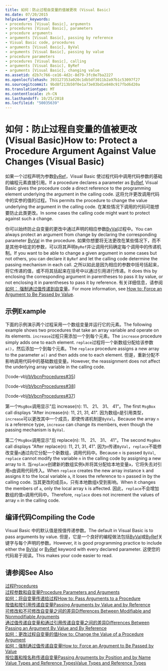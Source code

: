 ```yaml
---
title: 如何：防止过程自变量的值被更改 (Visual Basic)
ms.date: 07/20/2015
helpviewer_keywords:
- procedures [Visual Basic], arguments
- procedures [Visual Basic], parameters
- procedure arguments
- arguments [Visual Basic], passing by reference
- Visual Basic code, procedures
- arguments [Visual Basic], ByVal
- arguments [Visual Basic], passing by value
- procedure parameters
- procedures [Visual Basic], calling
- arguments [Visual Basic], ByRef
- arguments [Visual Basic], changing value
ms.assetid: d2b7c766-ce16-4d2c-8d79-3fc0e7ba2227
ms.openlocfilehash: 393127353a020c1db5df3011b2a97b1c53097f27
ms.sourcegitcommit: 9bd8f213b50f0e1a73e03bd1e840c917fbd6d20a
ms.translationtype: MT
ms.contentlocale: zh-CN
ms.lasthandoff: 10/25/2018
ms.locfileid: "50035639"
---
```

# <a name="how-to-protect-a-procedure-argument-against-value-changes-visual-basic"></a><span data-ttu-id="a69fb-102">如何：防止过程自变量的值被更改 (Visual Basic)</span><span class="sxs-lookup"><span data-stu-id="a69fb-102">How to: Protect a Procedure Argument Against Value Changes (Visual Basic)</span></span>
<span data-ttu-id="a69fb-103">如果一个过程声明为参数[ByRef](../../../../visual-basic/language-reference/modifiers/byref.md)，Visual Basic 使过程代码中调用代码参数的基础的编程元素直接引用。</span><span class="sxs-lookup"><span data-stu-id="a69fb-103">If a procedure declares a parameter as [ByRef](../../../../visual-basic/language-reference/modifiers/byref.md), Visual Basic gives the procedure code a direct reference to the programming element underlying the argument in the calling code.</span></span> <span data-ttu-id="a69fb-104">这将允许更改调用代码中的实参的值的过程。</span><span class="sxs-lookup"><span data-stu-id="a69fb-104">This permits the procedure to change the value underlying the argument in the calling code.</span></span> <span data-ttu-id="a69fb-105">在某些情况下调用的代码可能想要防止此类更改。</span><span class="sxs-lookup"><span data-stu-id="a69fb-105">In some cases the calling code might want to protect against such a change.</span></span>  
  
 <span data-ttu-id="a69fb-106">你可以始终防止自变量的更改中通过声明的相应参数[ByVal](../../../../visual-basic/language-reference/modifiers/byval.md)过程中。</span><span class="sxs-lookup"><span data-stu-id="a69fb-106">You can always protect an argument from change by declaring the corresponding parameter [ByVal](../../../../visual-basic/language-reference/modifiers/byval.md) in the procedure.</span></span> <span data-ttu-id="a69fb-107">如果你想要将无法更改在某些情况下，而不是其他中给定的参数，可以将其声明`ByRef`并让调用代码确定每个调用中的传递机制。</span><span class="sxs-lookup"><span data-stu-id="a69fb-107">If you want to be able to change a given argument in some cases but not others, you can declare it `ByRef` and let the calling code determine the passing mechanism in each call.</span></span> <span data-ttu-id="a69fb-108">之所以如此是因为相应的参数中括号括起来，将它传递的值，或不将其括起来在括号中以通过引用进行传递。</span><span class="sxs-lookup"><span data-stu-id="a69fb-108">It does this by enclosing the corresponding argument in parentheses to pass it by value, or not enclosing it in parentheses to pass it by reference.</span></span> <span data-ttu-id="a69fb-109">有关详细信息，请参阅[如何： 强制通过值传递到自变量](./how-to-force-an-argument-to-be-passed-by-value.md)。</span><span class="sxs-lookup"><span data-stu-id="a69fb-109">For more information, see [How to: Force an Argument to Be Passed by Value](./how-to-force-an-argument-to-be-passed-by-value.md).</span></span>  
  
## <a name="example"></a><span data-ttu-id="a69fb-110">示例</span><span class="sxs-lookup"><span data-stu-id="a69fb-110">Example</span></span>  
 <span data-ttu-id="a69fb-111">下面的示例演示两个过程采用一个数组变量并运行它的元素。</span><span class="sxs-lookup"><span data-stu-id="a69fb-111">The following example shows two procedures that take an array variable and operate on its elements.</span></span> <span data-ttu-id="a69fb-112">`increase`过程只需添加一个到每个元素。</span><span class="sxs-lookup"><span data-stu-id="a69fb-112">The `increase` procedure simply adds one to each element.</span></span> <span data-ttu-id="a69fb-113">`replace`过程将一个新数组分配给该参数`a()`，然后添加一个到每个元素。</span><span class="sxs-lookup"><span data-stu-id="a69fb-113">The `replace` procedure assigns a new array to the parameter `a()` and then adds one to each element.</span></span> <span data-ttu-id="a69fb-114">但是，重新分配不影响调用代码中的基础数组变量。</span><span class="sxs-lookup"><span data-stu-id="a69fb-114">However, the reassignment does not affect the underlying array variable in the calling code.</span></span>  
  
 [!code-vb[VbVbcnProcedures#35](./codesnippet/VisualBasic/how-to-protect-a-procedure-argument-against-value-changes_1.vb)]  
  
 [!code-vb[VbVbcnProcedures#38](./codesnippet/VisualBasic/how-to-protect-a-procedure-argument-against-value-changes_2.vb)]  
  
 [!code-vb[VbVbcnProcedures#37](./codesnippet/VisualBasic/how-to-protect-a-procedure-argument-against-value-changes_3.vb)]  
  
 <span data-ttu-id="a69fb-115">第一个`MsgBox`调用显示"后 increase(n): 11、 21、 31、 41"。</span><span class="sxs-lookup"><span data-stu-id="a69fb-115">The first `MsgBox` call displays "After increase(n): 11, 21, 31, 41".</span></span> <span data-ttu-id="a69fb-116">因为数组`n`是引用类型，`increase`可以更改其中一个成员，即使传递机制是`ByVal`。</span><span class="sxs-lookup"><span data-stu-id="a69fb-116">Because the array `n` is a reference type, `increase` can change its members, even though the passing mechanism is `ByVal`.</span></span>  
  
 <span data-ttu-id="a69fb-117">第二个`MsgBox`调用显示"后 replace(n): 11、 21、 31、 41"。</span><span class="sxs-lookup"><span data-stu-id="a69fb-117">The second `MsgBox` call displays "After replace(n): 11, 21, 31, 41".</span></span> <span data-ttu-id="a69fb-118">因为`n`传递`ByVal`，`replace`不能修改变量`n`通过向它分配一个新数组，调用代码中。</span><span class="sxs-lookup"><span data-stu-id="a69fb-118">Because `n` is passed `ByVal`, `replace` cannot modify the variable `n` in the calling code by assigning a new array to it.</span></span> <span data-ttu-id="a69fb-119">当`replace`创建新的数组实例`k`并将其分配给本地变量`a`，它将失去对引用`n`由调用代码传入。</span><span class="sxs-lookup"><span data-stu-id="a69fb-119">When `replace` creates the new array instance `k` and assigns it to the local variable `a`, it loses the reference to `n` passed in by the calling code.</span></span> <span data-ttu-id="a69fb-120">当其更改的成员`a`，只有本地数组`k`受到影响。</span><span class="sxs-lookup"><span data-stu-id="a69fb-120">When it changes the members of `a`, only the local array `k` is affected.</span></span> <span data-ttu-id="a69fb-121">因此，`replace`不会增加数组的值`n`调用代码中。</span><span class="sxs-lookup"><span data-stu-id="a69fb-121">Therefore, `replace` does not increment the values of array `n` in the calling code.</span></span>  
  
## <a name="compiling-the-code"></a><span data-ttu-id="a69fb-122">编译代码</span><span class="sxs-lookup"><span data-stu-id="a69fb-122">Compiling the Code</span></span>  
 <span data-ttu-id="a69fb-123">Visual Basic 中的默认值是按值传递参数。</span><span class="sxs-lookup"><span data-stu-id="a69fb-123">The default in Visual Basic is to pass arguments by value.</span></span> <span data-ttu-id="a69fb-124">但是，它是一个良好的编程做法包括[ByVal](../../../../visual-basic/language-reference/modifiers/byval.md)或[ByRef](../../../../visual-basic/language-reference/modifiers/byref.md)关键字与每个声明的参数。</span><span class="sxs-lookup"><span data-stu-id="a69fb-124">However, it is good programming practice to include either the [ByVal](../../../../visual-basic/language-reference/modifiers/byval.md) or [ByRef](../../../../visual-basic/language-reference/modifiers/byref.md) keyword with every declared parameter.</span></span> <span data-ttu-id="a69fb-125">这使您的代码易于阅读。</span><span class="sxs-lookup"><span data-stu-id="a69fb-125">This makes your code easier to read.</span></span>  
  
## <a name="see-also"></a><span data-ttu-id="a69fb-126">请参阅</span><span class="sxs-lookup"><span data-stu-id="a69fb-126">See Also</span></span>  
 [<span data-ttu-id="a69fb-127">过程</span><span class="sxs-lookup"><span data-stu-id="a69fb-127">Procedures</span></span>](./index.md)  
 [<span data-ttu-id="a69fb-128">过程参数和自变量</span><span class="sxs-lookup"><span data-stu-id="a69fb-128">Procedure Parameters and Arguments</span></span>](./procedure-parameters-and-arguments.md)  
 [<span data-ttu-id="a69fb-129">如何：将自变量传递给过程</span><span class="sxs-lookup"><span data-stu-id="a69fb-129">How to: Pass Arguments to a Procedure</span></span>](./how-to-pass-arguments-to-a-procedure.md)  
 [<span data-ttu-id="a69fb-130">按值和按引用传递自变量</span><span class="sxs-lookup"><span data-stu-id="a69fb-130">Passing Arguments by Value and by Reference</span></span>](./passing-arguments-by-value-and-by-reference.md)  
 [<span data-ttu-id="a69fb-131">可修改和不可修改自变量之间的差异</span><span class="sxs-lookup"><span data-stu-id="a69fb-131">Differences Between Modifiable and Nonmodifiable Arguments</span></span>](./differences-between-modifiable-and-nonmodifiable-arguments.md)  
 [<span data-ttu-id="a69fb-132">通过值传递自变量和通过引用传递自变量之间的差异</span><span class="sxs-lookup"><span data-stu-id="a69fb-132">Differences Between Passing an Argument By Value and By Reference</span></span>](./differences-between-passing-an-argument-by-value-and-by-reference.md)  
 [<span data-ttu-id="a69fb-133">如何：更改过程自变量的值</span><span class="sxs-lookup"><span data-stu-id="a69fb-133">How to: Change the Value of a Procedure Argument</span></span>](./how-to-change-the-value-of-a-procedure-argument.md)  
 [<span data-ttu-id="a69fb-134">如何：强制通过值传递自变量</span><span class="sxs-lookup"><span data-stu-id="a69fb-134">How to: Force an Argument to Be Passed by Value</span></span>](./how-to-force-an-argument-to-be-passed-by-value.md)  
 [<span data-ttu-id="a69fb-135">按位置和按名称传递自变量</span><span class="sxs-lookup"><span data-stu-id="a69fb-135">Passing Arguments by Position and by Name</span></span>](./passing-arguments-by-position-and-by-name.md)  
 [<span data-ttu-id="a69fb-136">Value Types and Reference Types</span><span class="sxs-lookup"><span data-stu-id="a69fb-136">Value Types and Reference Types</span></span>](../../../../visual-basic/programming-guide/language-features/data-types/value-types-and-reference-types.md)
